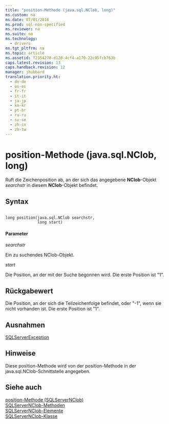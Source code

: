 ```yaml
---
title: "position-Methode (java.sql.NClob, long)"
ms.custom: na
ms.date: 07/01/2016
ms.prod: sql-non-specified
ms.reviewer: na
ms.suite: na
ms.technology: 
  - drivers
ms.tgt_pltfrm: na
ms.topic: article
ms.assetid: f2354278-d128-4cf4-a170-22c05fcb763b
caps.latest.revision: 13
caps.handback.revision: 12
manager: jhubbard
translation.priority.ht: 
  - de-de
  - es-es
  - fr-fr
  - it-it
  - ja-jp
  - ko-kr
  - pt-br
  - ru-ru
  - sv-se
  - zh-cn
  - zh-tw
---
```

# position-Methode (java.sql.NClob, long)
  Ruft die Zeichenposition ab, an der sich das angegebene **NClob**\-Objekt *searchstr* in diesem **NClob**\-Objekt befindet.  
  
## Syntax  
  
```  
  
long position(java.sql.NClob searchstr,  
              long start)  
```  
  
#### Parameter  
 *searchstr*  
  
 Ein zu suchendes NClob\-Objekt.  
  
 *start*  
  
 Die Position, an der mit der Suche begonnen wird. Die erste Position ist "1".  
  
## Rückgabewert  
 Die Position, an der sich die Teilzeichenfolge befindet, oder "\-1", wenn sie nicht vorhanden ist. Die erste Position ist "1".  
  
## Ausnahmen  
 [SQLServerException](../content/SQLServerException-Class.md)  
  
## Hinweise  
 Diese position\-Methode wird von der position\-Methode in der java.sql.NClob\-Schnittstelle angegeben.  
  
## Siehe auch  
 [position-Methode &#40;SQLServerNClob&#41;](../content/position-Method--SQLServerNClob-.md)   
 [SQLServerNClob-Methoden](../content/SQLServerNClob-Methods.md)   
 [SQLServerNClob-Elemente](../content/SQLServerNClob-Members.md)   
 [SQLServerNClob-Klasse](../content/SQLServerNClob-Class.md)  
  
  